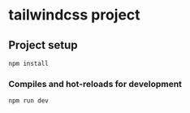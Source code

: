 # tailwindcss project

## Project setup
```
npm install
```

### Compiles and hot-reloads for development
```
npm run dev
```